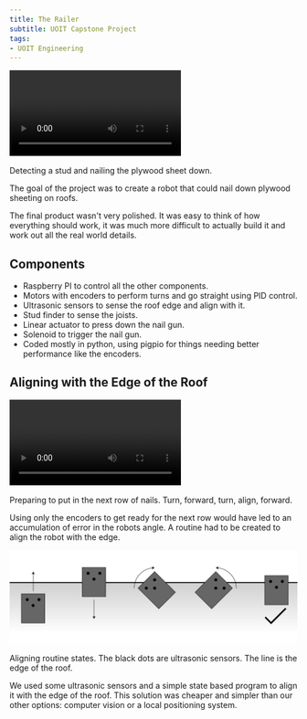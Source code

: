 ```yaml
---
title: The Railer
subtitle: UOIT Capstone Project
tags:
- UOIT Engineering
---
```


![The Railer](the_railer.mp4)

<image-caption>Detecting a stud and nailing the plywood sheet down.</image-caption>

The goal of the project was to create a robot that could nail down plywood sheeting on roofs.

The final product wasn't very polished. It was easy to think of how everything should work, it was much more difficult to actually build it and work out all the real world details.

## Components

- Raspberry PI to control all the other components.
- Motors with encoders to perform turns and go straight using PID control.
- Ultrasonic sensors to sense the roof edge and align with it.
- Stud finder to sense the joists.
- Linear actuator to press down the nail gun.
- Solenoid to trigger the nail gun.
- Coded mostly in python, using pigpio for things needing better performance like the encoders.

## Aligning with the Edge of the Roof

![The Railer Aligning](the_railer_aligning.mp4)

<image-caption>Preparing to put in the next row of nails. Turn, forward, turn, align, forward.</image-caption>

Using only the encoders to get ready for the next row would have led to an accumulation of error in the robots angle. A routine had to be created to align the robot with the edge.

![Align with edge of roof. State diagram.](align_state_diagram.png)

<image-caption>Aligning routine states. The black dots are ultrasonic sensors. The line is the edge of the roof.</image-caption>

We used some ultrasonic sensors and a simple state based program to align it with the edge of the roof. This solution was cheaper and simpler than our other options: computer vision or a local positioning system.
